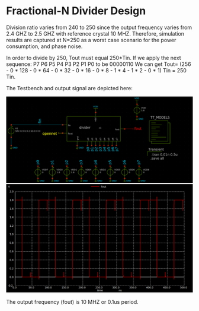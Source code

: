 # Fractional-N Divider Design


Division ratio varies from 240 to 250 since the output frequency varies from 2.4 GHZ to 2.5 GHZ with reference crystal 10 MHZ.
Therefore, simulation results are captured at N=250 as a worst case scenario for the power consumption, and phase noise. 


In order to divide by 250, Tout must equal 250*Tin. If we apply the next sequence: P7 P6 P5 P4 P3 P2 P1 P0
to be 00000110
We can get Tout= (256 - 0 * 128 - 0 * 64  - 0 * 32 - 0 * 16 - 0 * 8 - 1 * 4 - 1 * 2 - 0 * 1) Tin = 250 Tin.

The Testbench and output signal are depicted here:

![output signal](images/testbench.png)
![output signal](images/fout.png)


The output frequency (fout) is 10 MHZ or 0.1us period.